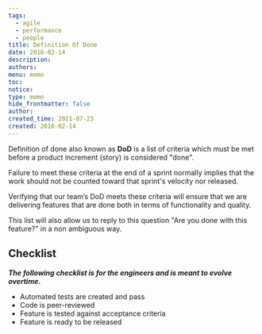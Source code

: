 ```yaml
---
tags:
  - agile
  - performance
  - people
title: Definition Of Done
date: 2016-02-14
description: 
authors: 
menu: memo
toc: 
notice: 
type: memo
hide_frontmatter: false
author: 
created_time: 2021-07-23
created: 2016-02-14
---
```


Definition of done also known as **DoD** is a list of criteria which must be met before a product increment (story) is considered "done".

Failure to meet these criteria at the end of a sprint normally implies that the work should not be counted toward that sprint's velocity nor released.

Verifying that our team’s DoD meets these criteria will ensure that we are delivering features that are done both in terms of functionality and quality.

This list will also allow us to reply to this question "Are you done with this feature?" in a non ambiguous way.

## Checklist

***The following checklist is for the engineers and is meant to evolve overtime.***

* Automated tests are created and pass
* Code is peer-reviewed
* Feature is tested against acceptance criteria
* Feature is ready to be released